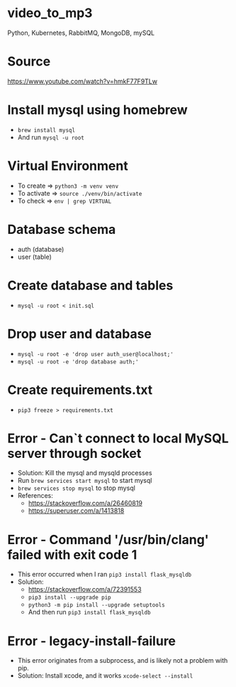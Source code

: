 # video_to_mp3
Python, Kubernetes, RabbitMQ, MongoDB, mySQL

# Source
https://www.youtube.com/watch?v=hmkF77F9TLw

# Install mysql using homebrew
- `brew install mysql`
- And run `mysql -u root` 

# Virtual Environment
- To create => `python3 -m venv venv`
- To activate => `source ./venv/bin/activate`
- To check => `env | grep VIRTUAL`

# Database schema
- auth (database)
- user (table) 

# Create database and tables 
- `mysql -u root < init.sql`

# Drop user and database
- `mysql -u root -e 'drop user auth_user@localhost;'`
- `mysql -u root -e 'drop database auth;'`

# Create requirements.txt
- `pip3 freeze > requirements.txt`


# Error -  Can`t connect to local MySQL server through socket 
- Solution: Kill the mysql and mysqld processes
- Run `brew services start mysql` to start mysql
- `brew services stop mysql` to stop mysql
- References:
    - https://stackoverflow.com/a/26460819
    - https://superuser.com/a/1413818

# Error - Command '/usr/bin/clang' failed with exit code 1
- This error occurred when I ran `pip3 install flask_mysqldb`
- Solution:
    - https://stackoverflow.com/a/72391553
    - `pip3 install --upgrade pip`
    - `python3 -m pip install --upgrade setuptools`
    - And then run `pip3 install flask_mysqldb` 

# Error - legacy-install-failure
- This error originates from a subprocess, and is likely not a problem with pip.
- Solution: Install xcode, and it works `xcode-select --install`